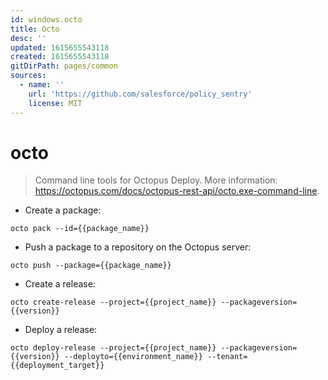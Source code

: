 ```yaml
---
id: windows.octo
title: Octo
desc: ''
updated: 1615655543118
created: 1615655543118
gitDirPath: pages/common
sources:
  - name: ''
    url: 'https://github.com/salesforce/policy_sentry'
    license: MIT
---
```

# octo

> Command line tools for Octopus Deploy.
> More information: <https://octopus.com/docs/octopus-rest-api/octo.exe-command-line>.

- Create a package:

`octo pack --id={{package_name}}`

- Push a package to a repository on the Octopus server:

`octo push --package={{package_name}}`

- Create a release:

`octo create-release --project={{project_name}} --packageversion={{version}}`

- Deploy a release:

`octo deploy-release --project={{project_name}} --packageversion={{version}} --deployto={{environment_name}} --tenant={{deployment_target}}`

